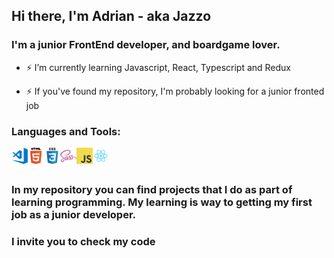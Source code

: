 ## Hi there, I'm Adrian - aka Jazzo

### I'm a junior FrontEnd developer, and boardgame lover.

- ⚡ I’m currently learning Javascript, React, Typescript and Redux

- ⚡ If you've found my repository, I'm probably looking for a junior fronted job

### Languages and Tools:

<img alt='Visual Studio Code' align='left' width='26px' src='https://raw.githubusercontent.com/github/explore/80688e429a7d4ef2fca1e82350fe8e3517d3494d/topics/visual-studio-code/visual-studio-code.png'/>
<img alt='html' align='left' width='26px' src='https://raw.githubusercontent.com/github/explore/80688e429a7d4ef2fca1e82350fe8e3517d3494d/topics/html/html.png'/>
<img alt='css' align='left' width='26px' src='https://raw.githubusercontent.com/github/explore/80688e429a7d4ef2fca1e82350fe8e3517d3494d/topics/css/css.png'/>
<img alt='sass' align='left' width='26px' src='https://raw.githubusercontent.com/github/explore/80688e429a7d4ef2fca1e82350fe8e3517d3494d/topics/sass/sass.png'/>
<img alt='javascript' align='left' width='26px' src='https://raw.githubusercontent.com/github/explore/80688e429a7d4ef2fca1e82350fe8e3517d3494d/topics/javascript/javascript.png'/>
<img alt='react' align='left' width='26px' src='https://raw.githubusercontent.com/github/explore/80688e429a7d4ef2fca1e82350fe8e3517d3494d/topics/react/react.png'/>

<br/>

<br/>

### In my repository you can find projects that I do as part of learning programming. My learning is way to getting my first job as a junior developer.

### I invite you to check my code

